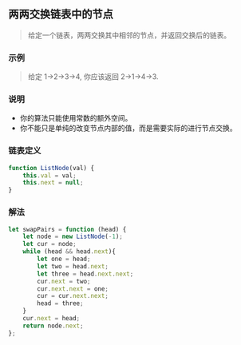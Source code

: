 
## 两两交换链表中的节点
> 给定一个链表，两两交换其中相邻的节点，并返回交换后的链表。 

### 示例
> 给定 1->2->3->4, 你应该返回 2->1->4->3.

### 说明
+ 你的算法只能使用常数的额外空间。
+ 你不能只是单纯的改变节点内部的值，而是需要实际的进行节点交换。


### 链表定义
```javascript 1.8
function ListNode(val) {
    this.val = val;
    this.next = null;
}
```

### 解法
```javascript 1.8
let swapPairs = function (head) {
    let node = new ListNode(-1);
    let cur = node;
    while (head && head.next){
        let one = head;
        let two = head.next;
        let three = head.next.next;
        cur.next = two;
        cur.next.next = one;
        cur = cur.next.next;
        head = three;
    }
    cur.next = head;
    return node.next;
};
```